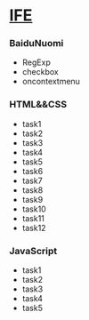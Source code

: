 # [IFE](http://ife.baidu.com/)
### BaiduNuomi
- RegExp
-  checkbox
-  oncontextmenu
### HTML&&CSS
- task1
- task2
- task3
- task4
- task5
- task6
- task7
- task8
- task9
- task10
- task11
- task12
### JavaScript
- task1
- task2
- task3
- task4
- task5
